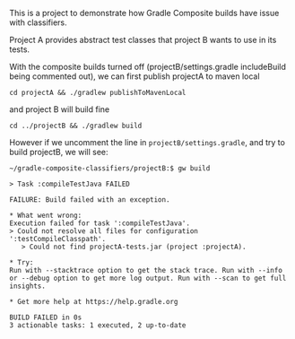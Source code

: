 
This is a project to demonstrate how Gradle Composite builds have issue with classifiers.

Project A provides abstract test classes that project B wants to use in its tests.

With the composite builds turned off (projectB/settings.gradle includeBuild being commented out), we can first publish projectA to maven local

`cd projectA && ./gradlew publishToMavenLocal`

and project B will build fine

`cd ../projectB && ./gradlew build`

However if we uncomment the line in `projectB/settings.gradle`, and try to build projectB, we will see:

```
~/gradle-composite-classifiers/projectB:$ gw build

> Task :compileTestJava FAILED

FAILURE: Build failed with an exception.

* What went wrong:
Execution failed for task ':compileTestJava'.
> Could not resolve all files for configuration ':testCompileClasspath'.
   > Could not find projectA-tests.jar (project :projectA).

* Try:
Run with --stacktrace option to get the stack trace. Run with --info or --debug option to get more log output. Run with --scan to get full insights.

* Get more help at https://help.gradle.org

BUILD FAILED in 0s
3 actionable tasks: 1 executed, 2 up-to-date
```